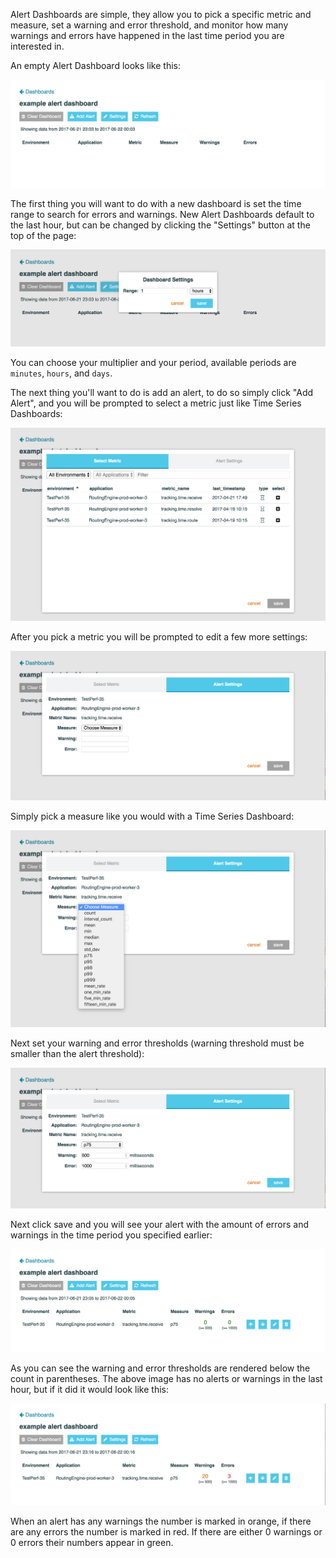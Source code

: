 Alert Dashboards are simple, they allow you to pick a specific metric and measure, set a warning and error threshold,
and monitor how many warnings and errors have happened in the last time period you are interested in.

An empty Alert Dashboard looks like this:

![Blank Dashboard](images/alerts/empty.png)

The first thing you will want to do with a new dashboard is set the time range to search for errors and warnings. New
Alert Dashboards default to the last hour, but can be changed by clicking the "Settings" button at the top of the page:

![Alert Dashboard Settings](images/alerts/dash_settings.png)

You can choose your multiplier and your period, available periods are `minutes`, `hours`, and `days`.

The next thing you'll want to do is add an alert, to do so simply click "Add Alert", and you will be prompted to select
a metric just like Time Series Dashboards:

![Metric Picker](images/alerts/metric_picker.png)

After you pick a metric you will be prompted to edit a few more settings:

![Alert Settings](images/alerts/settings_blank.png)

Simply pick a measure like you would with a Time Series Dashboard:

![Alert Measure](images/alerts/measures.png)

Next set your warning and error thresholds (warning threshold must be smaller than the alert threshold):

![Alert Thresholds](images/alerts/settings_filled.png)


Next click save and you will see your alert with the amount of errors and warnings in the time period you specified
earlier:

![Alert with no warnings or errors](images/alerts/alert_without_data.png)

As you can see the warning and error thresholds are rendered below the count in parentheses. The above image has no
alerts or warnings in the last hour, but if it did it would look like this:

![Alert with warnings and errors](images/alerts/alert_with_data.png)

When an alert has any warnings the number is marked in orange, if there are any errors the number is marked in red. If
there are either 0 warnings or 0 errors their numbers appear in green.
